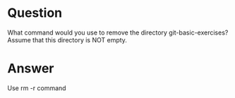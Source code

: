 # Question

What command would you use to remove the directory git-basic-exercises? Assume that this directory is NOT empty.

# Answer

Use rm -r command
